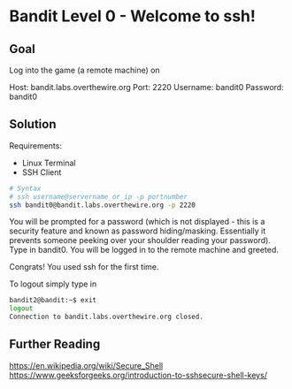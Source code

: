 Bandit Level 0 - Welcome to ssh!
================================

Goal
----

Log into the game (a remote machine) on

Host: bandit.labs.overthewire.org 
Port: 2220
Username: bandit0
Password: bandit0

Solution
--------

Requirements: 

- Linux Terminal 
- SSH Client 

```sh
# Syntax
# ssh username@servername_or_ip -p portnumber
ssh bandit0@bandit.labs.overthewire.org -p 2220
```

You will be prompted for a password (which is not displayed -
this is a security feature and known as password hiding/masking.
Essentially it prevents someone peeking over your shoulder reading 
your password). Type in bandit0. You will be logged in to the remote
machine and greeted. 

Congrats! You used ssh for the first time. 

To logout simply type in 
```sh
bandit2@bandit:~$ exit
logout
Connection to bandit.labs.overthewire.org closed.
```

Further Reading
---------------

https://en.wikipedia.org/wiki/Secure_Shell
https://www.geeksforgeeks.org/introduction-to-sshsecure-shell-keys/
